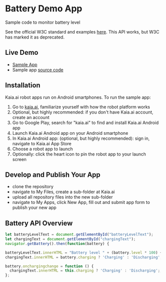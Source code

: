 # Battery Demo App
Sample code to monitor battery level

See the official W3C standard and examples [here](https://www.w3.org/TR/battery-status/). This API works, but W3C has marked it as deprecated.

## Live Demo
- [Sample App](https://kaia.ai/view-app/5bd549fd96bf4d605ba2500d)
- Sample app [source code](https://github.com/kaiaai/sample-apps/tree/master/battery)

## Installation
Kaia.ai robot apps run on Android smartphones. To run the sample app:
1. Go to [kaia.ai](https://kaia.ai/), familiarize yourself with how the robot platform works
2. Optional, but highly recommended: if you don't have Kaia.ai account, create an account
3. Go to Google Play, search for "kaia.ai" to find and install Kaia.ai Android app
4. Launch Kaia.ai Android app on your Android smartphone
5. In Kaia.ai Android app: (optional, but highly recommended): sign in, navigate to Kaia.ai App Store
6. Choose a robot app to launch
7. Optionally: click the heart icon to pin the robot app to your launch screen 

## Develop and Publish Your App
- clone the repository
- navigate to My Files, create a sub-folder at Kaia.ai
- upload all repository files into the new sub-folder
- navigate to My Apps, click New App, fill out and submit app form to publish your new app

## Battery API Overview
```js
let batteryLevelText = document.getElementById("batteryLevelText");
let chargingText = document.getElementById("chargingText");
navigator.getBattery().then(function(battery) {

batteryLevelText.innerHTML = "Battery level " + (battery.level * 100) + "%";
chargingText.innerHTML = battery.charging ? 'Charging' : 'Discharging';

battery.onchargingchange = function () {
  chargingText.innerHTML = this.charging ? 'Charging' : 'Discharging';;
};
````
